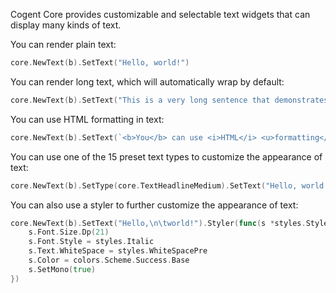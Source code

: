 Cogent Core provides customizable and selectable text widgets that can display many kinds of text.

You can render plain text:

```Go
core.NewText(b).SetText("Hello, world!")
```

You can render long text, which will automatically wrap by default:

```Go
core.NewText(b).SetText("This is a very long sentence that demonstrates how text content will overflow onto multiple lines when the size of the text exceeds the size of its surrounding container; text widgets are customizable widget that Cogent Core provides, allowing you to display many kinds of text")
```

You can use HTML formatting in text:

```Go
core.NewText(b).SetText(`<b>You</b> can use <i>HTML</i> <u>formatting</u> inside of <b><i><u>Cogent Core</u></i></b> text, including <span style="color:red;background-color:yellow">custom styling</span> and <a href="https://example.com">links</a>`)
```

You can use one of the 15 preset text types to customize the appearance of text:

```Go
core.NewText(b).SetType(core.TextHeadlineMedium).SetText("Hello, world!")
```

You can also use a styler to further customize the appearance of text:

```Go
core.NewText(b).SetText("Hello,\n\tworld!").Styler(func(s *styles.Style) {
    s.Font.Size.Dp(21)
    s.Font.Style = styles.Italic
    s.Text.WhiteSpace = styles.WhiteSpacePre
    s.Color = colors.Scheme.Success.Base
    s.SetMono(true)
})
```
